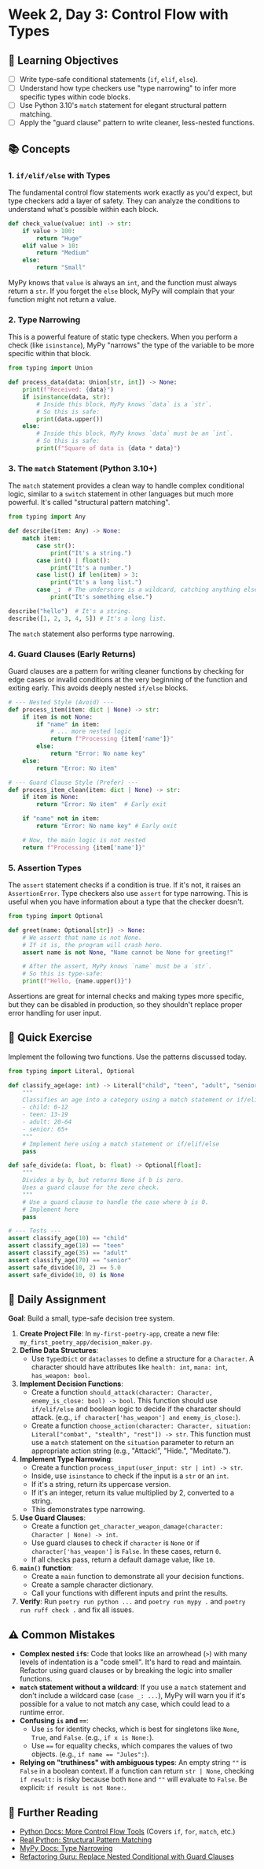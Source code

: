 # Week 2, Day 3: Control Flow with Types

## 🎯 Learning Objectives
- [ ] Write type-safe conditional statements (`if`, `elif`, `else`).
- [ ] Understand how type checkers use "type narrowing" to infer more specific types within code blocks.
- [ ] Use Python 3.10's `match` statement for elegant structural pattern matching.
- [ ] Apply the "guard clause" pattern to write cleaner, less-nested functions.

## 📚 Concepts

### 1. `if/elif/else` with Types
The fundamental control flow statements work exactly as you'd expect, but type checkers add a layer of safety. They can analyze the conditions to understand what's possible within each block.

```python
def check_value(value: int) -> str:
    if value > 100:
        return "Huge"
    elif value > 10:
        return "Medium"
    else:
        return "Small"
```
MyPy knows that `value` is always an `int`, and the function must always return a `str`. If you forget the `else` block, MyPy will complain that your function might not return a value.

### 2. Type Narrowing
This is a powerful feature of static type checkers. When you perform a check (like `isinstance`), MyPy "narrows" the type of the variable to be more specific within that block.

```python
from typing import Union

def process_data(data: Union[str, int]) -> None:
    print(f"Received: {data}")
    if isinstance(data, str):
        # Inside this block, MyPy knows `data` is a `str`.
        # So this is safe:
        print(data.upper())
    else:
        # Inside this block, MyPy knows `data` must be an `int`.
        # So this is safe:
        print(f"Square of data is {data * data}")
```

### 3. The `match` Statement (Python 3.10+)
The `match` statement provides a clean way to handle complex conditional logic, similar to a `switch` statement in other languages but much more powerful. It's called "structural pattern matching".

```python
from typing import Any

def describe(item: Any) -> None:
    match item:
        case str():
            print("It's a string.")
        case int() | float():
            print("It's a number.")
        case list() if len(item) > 3:
            print("It's a long list.")
        case _:  # The underscore is a wildcard, catching anything else.
            print("It's something else.")

describe("hello")  # It's a string.
describe([1, 2, 3, 4, 5]) # It's a long list.
```
The `match` statement also performs type narrowing.

### 4. Guard Clauses (Early Returns)
Guard clauses are a pattern for writing cleaner functions by checking for edge cases or invalid conditions at the very beginning of the function and exiting early. This avoids deeply nested `if/else` blocks.

```python
# --- Nested Style (Avoid) ---
def process_item(item: dict | None) -> str:
    if item is not None:
        if "name" in item:
            # ... more nested logic
            return f"Processing {item['name']}"
        else:
            return "Error: No name key"
    else:
        return "Error: No item"

# --- Guard Clause Style (Prefer) ---
def process_item_clean(item: dict | None) -> str:
    if item is None:
        return "Error: No item"  # Early exit

    if "name" not in item:
        return "Error: No name key" # Early exit

    # Now, the main logic is not nested
    return f"Processing {item['name']}"
```

### 5. Assertion Types
The `assert` statement checks if a condition is true. If it's not, it raises an `AssertionError`. Type checkers also use `assert` for type narrowing. This is useful when you have information about a type that the checker doesn't.

```python
from typing import Optional

def greet(name: Optional[str]) -> None:
    # We assert that name is not None.
    # If it is, the program will crash here.
    assert name is not None, "Name cannot be None for greeting!"

    # After the assert, MyPy knows `name` must be a `str`.
    # So this is type-safe:
    print(f"Hello, {name.upper()}")
```
Assertions are great for internal checks and making types more specific, but they can be disabled in production, so they shouldn't replace proper error handling for user input.

## 🔹 Quick Exercise

Implement the following two functions. Use the patterns discussed today.

```python
from typing import Literal, Optional

def classify_age(age: int) -> Literal["child", "teen", "adult", "senior"]:
    """
    Classifies an age into a category using a match statement or if/elif.
    - child: 0-12
    - teen: 13-19
    - adult: 20-64
    - senior: 65+
    """
    # Implement here using a match statement or if/elif/else
    pass

def safe_divide(a: float, b: float) -> Optional[float]:
    """
    Divides a by b, but returns None if b is zero.
    Uses a guard clause for the zero check.
    """
    # Use a guard clause to handle the case where b is 0.
    # Implement here
    pass

# --- Tests ---
assert classify_age(10) == "child"
assert classify_age(18) == "teen"
assert classify_age(35) == "adult"
assert classify_age(70) == "senior"
assert safe_divide(10, 2) == 5.0
assert safe_divide(10, 0) is None
```

## 📝 Daily Assignment
**Goal**: Build a small, type-safe decision tree system.

1.  **Create Project File**: In `my-first-poetry-app`, create a new file: `my_first_poetry_app/decision_maker.py`.
2.  **Define Data Structures**:
    - Use `TypedDict` or `dataclasses` to define a structure for a `Character`. A character should have attributes like `health: int`, `mana: int`, `has_weapon: bool`.
3.  **Implement Decision Functions**:
    - Create a function `should_attack(character: Character, enemy_is_close: bool) -> bool`. This function should use `if/elif/else` and boolean logic to decide if the character should attack. (e.g., `if character['has_weapon'] and enemy_is_close:`).
    - Create a function `choose_action(character: Character, situation: Literal["combat", "stealth", "rest"]) -> str`. This function must use a `match` statement on the `situation` parameter to return an appropriate action string (e.g., "Attack!", "Hide.", "Meditate.").
4.  **Implement Type Narrowing**:
    - Create a function `process_input(user_input: str | int) -> str`.
    - Inside, use `isinstance` to check if the input is a `str` or an `int`.
    - If it's a string, return its uppercase version.
    - If it's an integer, return its value multiplied by 2, converted to a string.
    - This demonstrates type narrowing.
5.  **Use Guard Clauses**:
    - Create a function `get_character_weapon_damage(character: Character | None) -> int`.
    - Use guard clauses to check if `character` is `None` or if `character['has_weapon']` is `False`. In these cases, return `0`.
    - If all checks pass, return a default damage value, like `10`.
6.  **`main()` function**:
    - Create a `main` function to demonstrate all your decision functions.
    - Create a sample character dictionary.
    - Call your functions with different inputs and print the results.
7.  **Verify**: Run `poetry run python ...` and `poetry run mypy .` and `poetry run ruff check .` and fix all issues.

## ⚠️ Common Mistakes
- **Complex nested `if`s**: Code that looks like an arrowhead (`>`) with many levels of indentation is a "code smell". It's hard to read and maintain. Refactor using guard clauses or by breaking the logic into smaller functions.
- **`match` statement without a wildcard**: If you use a `match` statement and don't include a wildcard case (`case _: ...`), MyPy will warn you if it's possible for a value to not match any case, which could lead to a runtime error.
- **Confusing `is` and `==`**:
  - Use `is` for identity checks, which is best for singletons like `None`, `True`, and `False`. (e.g., `if x is None:`).
  - Use `==` for equality checks, which compares the values of two objects. (e.g., `if name == "Jules":`).
- **Relying on "truthiness" with ambiguous types**: An empty string `""` is `False` in a boolean context. If a function can return `str | None`, checking `if result:` is risky because both `None` and `""` will evaluate to `False`. Be explicit: `if result is not None:`.

## 📖 Further Reading
- [Python Docs: More Control Flow Tools](https://docs.python.org/3/tutorial/controlflow.html) (Covers `if`, `for`, `match`, etc.)
- [Real Python: Structural Pattern Matching](https://realpython.com/python-match-case-statement/)
- [MyPy Docs: Type Narrowing](https://mypy.readthedocs.io/en/stable/type_narrowing.html)
- [Refactoring Guru: Replace Nested Conditional with Guard Clauses](https://refactoring.guru/replace-nested-conditional-with-guard-clauses)

